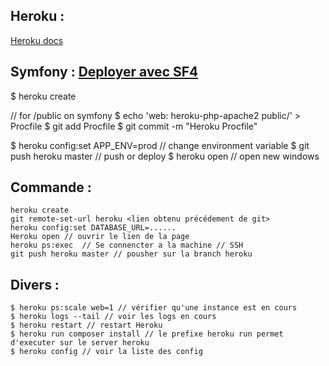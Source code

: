 ## Heroku :


[Heroku docs](https://devcenter.heroku.com/categories/reference)

Symfony : [Deployer avec SF4](https://devcenter.heroku.com/articles/deploying-symfony4)
-------------------

  $ heroku create

  // for /public on symfony
  $ echo 'web: heroku-php-apache2 public/' > Procfile
  $ git add Procfile
  $ git commit -m "Heroku Procfile"

  $ heroku config:set APP_ENV=prod // change environment variable
  $ git push heroku master // push or deploy
  $ heroku open // open new windows

Commande :
-------------------

    heroku create
    git remote-set-url heroku <lien obtenu précédement de git>
    heroku config:set DATABASE_URL=......
    Heroku open // ouvrir le lien de la page
    heroku ps:exec  // Se connencter a la machine // SSH
    git push heroku master // pousher sur la branch heroku


Divers :
-------------------

    $ heroku ps:scale web=1 // vérifier qu'une instance est en cours
    $ heroku logs --tail // voir les logs en cours
    $ heroku restart // restart Heroku
    $ heroku run composer install // le prefixe heroku run permet d'executer sur le server heroku
    $ heroku config // voir la liste des config

